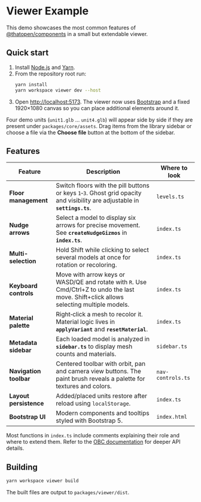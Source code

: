 # Viewer Example

This demo showcases the most common features of
[@thatopen/components](https://www.npmjs.com/package/@thatopen/components) in a
small but extendable viewer.

## Quick start

1. Install [Node.js](https://nodejs.org/) and [Yarn](https://yarnpkg.com/).
2. From the repository root run:
   ```bash
   yarn install
   yarn workspace viewer dev --host
   ```
3. Open [http://localhost:5173](http://localhost:5173).
   The viewer now uses [Bootstrap](https://getbootstrap.com/) and a fixed 1920×1080 canvas so you can place additional elements around it.

Four demo units (`unit1.glb` … `unit4.glb`) will appear side by side if they are
present under `packages/core/assets`. Drag items from the library sidebar or
choose a file via the **Choose file** button at the bottom of the sidebar.

## Features

| Feature | Description | Where to look |
| ------- | ----------- | ------------- |
| **Floor management** | Switch floors with the pill buttons or keys `1`‑`3`. Ghost grid opacity and visibility are adjustable in **`settings.ts`**. | `levels.ts` |
| **Nudge arrows** | Select a model to display six arrows for precise movement. See **`createNudgeGizmos`** in **`index.ts`**. | `index.ts` |
| **Multi-selection** | Hold Shift while clicking to select several models at once for rotation or recoloring. | `index.ts` |
| **Keyboard controls** | Move with arrow keys or WASD/QE and rotate with `R`. Use Cmd/Ctrl+Z to undo the last move. Shift+click allows selecting multiple models. | `index.ts` |
| **Material palette** | Right‑click a mesh to recolor it. Material logic lives in **`applyVariant`** and **`resetMaterial`**. | `index.ts` |
| **Metadata sidebar** | Each loaded model is analyzed in **`sidebar.ts`** to display mesh counts and materials. | `sidebar.ts` |
| **Navigation toolbar** | Centered toolbar with orbit, pan and camera view buttons. The paint brush reveals a palette for textures and colors. | `nav-controls.ts` |
| **Layout persistence** | Added/placed units restore after reload using `localStorage`. | `index.ts` |
| **Bootstrap UI** | Modern components and tooltips styled with Bootstrap 5. | `index.html` |

Most functions in `index.ts` include comments explaining their role and where to
extend them. Refer to the
[OBC documentation](https://docs.thatopen.com/intro) for deeper API details.

## Building

```bash
yarn workspace viewer build
```

The built files are output to `packages/viewer/dist`.



